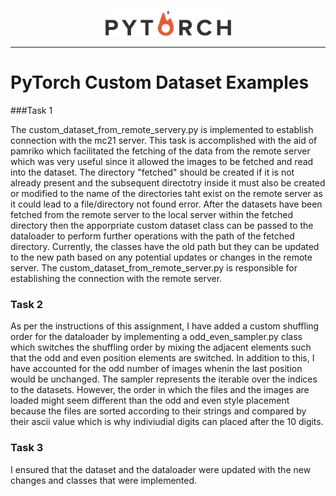 <p align="center"><img width="40%" src="data/pytorch-logo-dark.png" /></p>

--------------------------------------------------------------------------------

# PyTorch Custom Dataset Examples

###Task 1
 
The custom_dataset_from_remote_servery.py is implemented to establish connection with the mc21 server. This task is accomplished with the aid of pamriko which facilitated the fetching of the data from the remote server which was very useful since it allowed the images to be fetched and read into the dataset. The directory "fetched" should be created if it is not already present and the subsequent directotry inside it must also be created or modified to the name of the directories taht exist on the remote server as it could lead to a file/directory not found error. After the datasets have been fetched from the remote server to the local server within the fetched directory then the apporpriate custom dataset class can be passed to the dataloader to perform further operations with the path of the fetched directory. Currently, the classes have the old path but they can be updated to the new path based on any potential updates or changes in the remote server. The custom_dataset_from_remote_server.py is responsible for establishing the connection with the remote server.


### Task 2

As per the instructions of this assignment, I have added a custom shuffling order for the dataloader by implementing a odd_even_sampler.py class which switches the shuffling order by mixing the adjacent elements such that the odd and even position elements are switched. In addition to this, I have accounted for the odd number of images whenin the last position would be unchanged. The sampler represents the iterable over the indices to the datasets. However, the order in which the files and the images are loaded might seem different than the odd and even style placement because the files are sorted according to their strings and compared by their ascii value which is why indiviudial digits can placed after the 10 digits.

### Task 3
I ensured that the dataset and the dataloader were updated with the new changes and classes that were implemented. 

